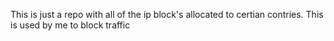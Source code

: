 This is just a repo with all of the ip block's allocated to certian contries. This is used by me to block traffic 
